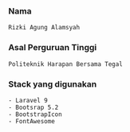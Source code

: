 ### Nama

```
Rizki Agung Alamsyah
```

### Asal Perguruan Tinggi

```
Politeknik Harapan Bersama Tegal
```

### Stack yang digunakan

```
- Laravel 9
- Bootsrap 5.2
- BootstrapIcon
- FontAwesome
```

